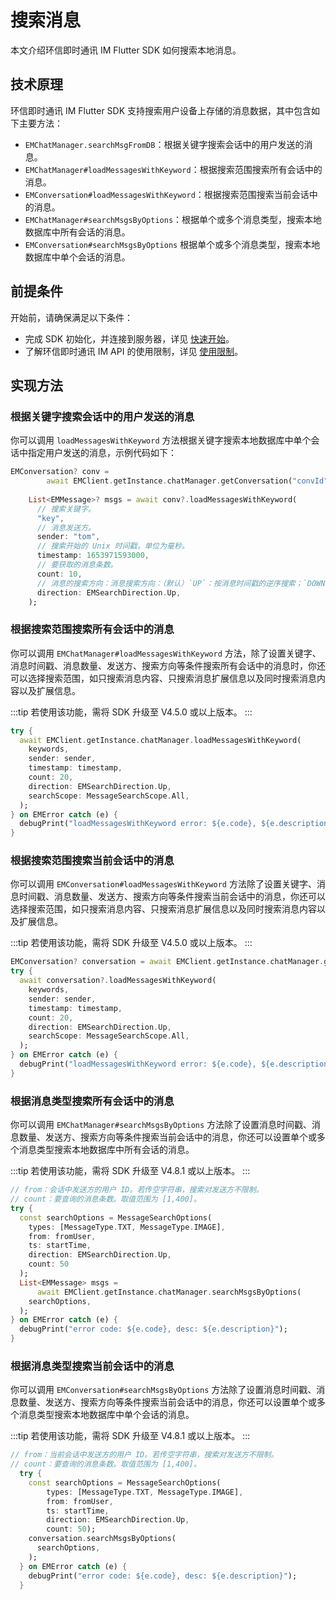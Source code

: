 # 搜索消息

<Toc />

本文介绍环信即时通讯 IM Flutter SDK 如何搜索本地消息。

## 技术原理

环信即时通讯 IM Flutter SDK 支持搜索用户设备上存储的消息数据，其中包含如下主要方法：

- `EMChatManager.searchMsgFromDB`：根据关键字搜索会话中的用户发送的消息。
- `EMChatManager#loadMessagesWithKeyword`：根据搜索范围搜索所有会话中的消息。
- `EMConversation#loadMessagesWithKeyword`：根据搜索范围搜索当前会话中的消息。
- `EMChatManager#searchMsgsByOptions`：根据单个或多个消息类型，搜索本地数据库中所有会话的消息。
- `EMConversation#searchMsgsByOptions` 根据单个或多个消息类型，搜索本地数据库中单个会话的消息。

## 前提条件

开始前，请确保满足以下条件：

- 完成 SDK 初始化，并连接到服务器，详见 [快速开始](quickstart.html)。
- 了解环信即时通讯 IM API 的使用限制，详见 [使用限制](/product/limitation.html)。

## 实现方法

### 根据关键字搜索会话中的用户发送的消息

你可以调用 `loadMessagesWithKeyword` 方法根据关键字搜索本地数据库中单个会话中指定用户发送的消息，示例代码如下：


```dart
EMConversation? conv =
        await EMClient.getInstance.chatManager.getConversation("convId");
        
    List<EMMessage>? msgs = await conv?.loadMessagesWithKeyword(
      // 搜索关键字。
      "key",
      // 消息发送方。
      sender: "tom",
      // 搜索开始的 Unix 时间戳，单位为毫秒。
      timestamp: 1653971593000,
      // 要获取的消息条数。
      count: 10,
      // 消息的搜索方向：消息搜索方向：（默认）`UP`：按消息时间戳的逆序搜索；`DOWN`：按消息时间戳的正序搜索。
      direction: EMSearchDirection.Up,
    );
```

### 根据搜索范围搜索所有会话中的消息

你可以调用 `EMChatManager#loadMessagesWithKeyword` 方法，除了设置关键字、消息时间戳、消息数量、发送方、搜索方向等条件搜索所有会话中的消息时，你还可以选择搜索范围，如只搜索消息内容、只搜索消息扩展信息以及同时搜索消息内容以及扩展信息。

:::tip
若使用该功能，需将 SDK 升级至 V4.5.0 或以上版本。
:::

```dart
try {
  await EMClient.getInstance.chatManager.loadMessagesWithKeyword(
    keywords,
    sender: sender,
    timestamp: timestamp,
    count: 20,
    direction: EMSearchDirection.Up,
    searchScope: MessageSearchScope.All,
  );
} on EMError catch (e) {
  debugPrint("loadMessagesWithKeyword error: ${e.code}, ${e.description}");
}
```

### 根据搜索范围搜索当前会话中的消息

你可以调用 `EMConversation#loadMessagesWithKeyword` 方法除了设置关键字、消息时间戳、消息数量、发送方、搜索方向等条件搜索当前会话中的消息，你还可以选择搜索范围，如只搜索消息内容、只搜索消息扩展信息以及同时搜索消息内容以及扩展信息。

:::tip
若使用该功能，需将 SDK 升级至 V4.5.0 或以上版本。
:::

```dart
EMConversation? conversation = await EMClient.getInstance.chatManager.getConversation(userId);
try {
  await conversation?.loadMessagesWithKeyword(
    keywords,
    sender: sender,
    timestamp: timestamp,
    count: 20,
    direction: EMSearchDirection.Up,
    searchScope: MessageSearchScope.All,
  );
} on EMError catch (e) {
  debugPrint("loadMessagesWithKeyword error: ${e.code}, ${e.description}");
}

```

### 根据消息类型搜索所有会话中的消息

你可以调用 `EMChatManager#searchMsgsByOptions` 方法除了设置消息时间戳、消息数量、发送方、搜索方向等条件搜索当前会话中的消息，你还可以设置单个或多个消息类型搜索本地数据库中所有会话的消息。

:::tip
若使用该功能，需将 SDK 升级至 V4.8.1 或以上版本。
:::

```dart
// from：会话中发送方的用户 ID。若传空字符串，搜索对发送方不限制。
// count：要查询的消息条数。取值范围为 [1,400]。
try {
  const searchOptions = MessageSearchOptions(
    types: [MessageType.TXT, MessageType.IMAGE],
    from: fromUser,
    ts: startTime,
    direction: EMSearchDirection.Up,
    count: 50
  );
  List<EMMessage> msgs =
      await EMClient.getInstance.chatManager.searchMsgsByOptions(
    searchOptions,
  );
} on EMError catch (e) {
  debugPrint("error code: ${e.code}, desc: ${e.description}");
}
```

### 根据消息类型搜索当前会话中的消息

你可以调用 `EMConversation#searchMsgsByOptions` 方法除了设置消息时间戳、消息数量、发送方、搜索方向等条件搜索当前会话中的消息，你还可以设置单个或多个消息类型搜索本地数据库中单个会话的消息。

:::tip
若使用该功能，需将 SDK 升级至 V4.8.1 或以上版本。
:::

```dart
// from：当前会话中发送方的用户 ID。若传空字符串，搜索对发送方不限制。
// count：要查询的消息条数。取值范围为 [1,400]。
  try {
    const searchOptions = MessageSearchOptions(
        types: [MessageType.TXT, MessageType.IMAGE],
        from: fromUser,
        ts: startTime,
        direction: EMSearchDirection.Up,
        count: 50);
    conversation.searchMsgsByOptions(
      searchOptions,
    );
  } on EMError catch (e) {
    debugPrint("error code: ${e.code}, desc: ${e.description}");
  }
```     